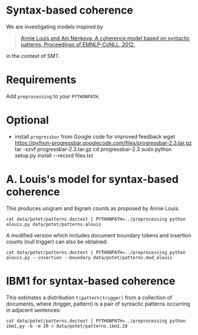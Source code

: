 # Syntax-based coherence

We are investigating models inspired by

> [Annie Louis and Ani Nenkova, A coherence model based on syntactic patterns, Proceedings of EMNLP-CoNLL, 2012.](http://www.aclweb.org/anthology/D/D12/D12-1106.pdf)

in the context of SMT.

# Requirements

Add `preprocessing` to your `PYTHONPATH`.


# Optional

* install `progressbar` from Google code for improved feedback
        wget https://python-progressbar.googlecode.com/files/progressbar-2.3.tar.gz
        tar -xzvf progressbar-2.3.tar.gz
        cd progressbar-2.3
        sudo python setup.py install --record files.txt


# A. Louis's model for syntax-based coherence

This produces unigram and bigram counts as proposed by Annie Louis.

    cat data/potet/patterns.doctext | PYTHONPATH=../preprocessing python alouis.py data/potet/patterns.alouis

A modified version which includes document boundary tokens and insertion counts (null trigger) can also be obtained:

    cat data/potet/patterns.doctext | PYTHONPATH=../preprocessing python alouis.py --insertion --boundary data/potet/patterns.mod_alouis

# IBM1 for syntax-based coherence

This estimates a distribution `t(pattern|trigger)` from a collection of documents, where (trigger, pattern) is a pair of syntactic patterns occurring in adjacent sentences:

    cat data/potet/patterns.doctext | PYTHONPATH=../preprocessing python ibm1.py -b -m 20 > data/potet/patterns.ibm1.20
